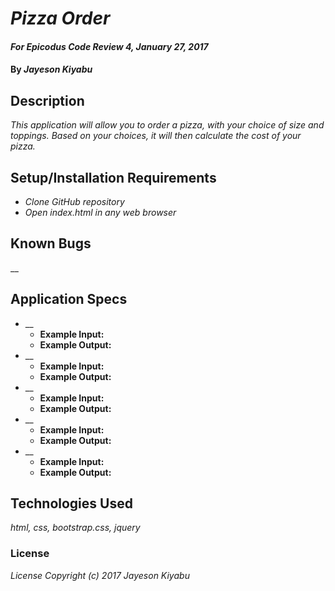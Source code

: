 # _Pizza Order_

#### _For Epicodus Code Review 4, January 27, 2017_

#### By _**Jayeson Kiyabu**_

## Description

_This application will allow you to order a pizza, with your choice of size and toppings.  Based on your choices, it will then calculate the cost of your pizza._

## Setup/Installation Requirements

* _Clone GitHub repository_
* _Open index.html in any web browser_

## Known Bugs

__

## Application Specs
* __
  * **Example Input:**
  * **Example Output:**
* __
  * **Example Input:**
  * **Example Output:**
* __
  * **Example Input:**
  * **Example Output:**
* __
  * **Example Input:**
  * **Example Output:**
* __
  * **Example Input:**
  * **Example Output:**


## Technologies Used

_html, css, bootstrap.css, jquery_

### License

_License
Copyright (c) 2017 Jayeson Kiyabu_
